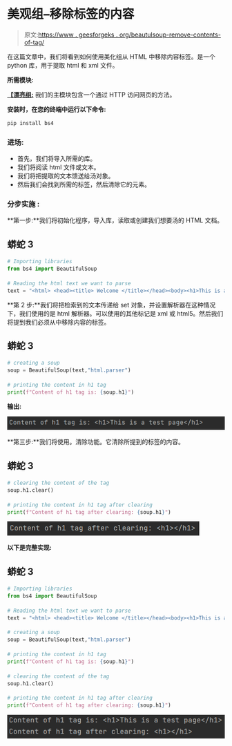 # 美观组–移除标签的内容

> 原文:[https://www . geesforgeks . org/beautulsoup-remove-contents-of-tag/](https://www.geeksforgeeks.org/beautifulsoup-remove-the-contents-of-tag/)

在这篇文章中，我们将看到如何使用美化组从 HTML 中移除内容标签。是一个 python 库，用于提取 html 和 xml 文件。

**所需模块:**

[**【漂亮组:**](https://www.geeksforgeeks.org/implementing-web-scraping-python-beautiful-soup/) 我们的主模块包含一个通过 HTTP 访问网页的方法。

**安装时，在您的终端中运行以下命令:**

```py
pip install bs4
```

### **进场:**

*   首先，我们将导入所需的库。
*   我们将阅读 html 文件或文本。
*   我们将把提取的文本馈送给汤对象。
*   然后我们会找到所需的标签，然后清除它的元素。

### **分步**实施 **:**

**第一步:**我们将初始化程序，导入库，读取或创建我们想要汤的 HTML 文档。

## 蟒蛇 3

```py
# Importing libraries
from bs4 import BeautifulSoup

# Reading the html text we want to parse
text = "<html> <head><title> Welcome </title></head><body><h1>This is a test page</h1></body></html>"
```

**第 2 步:**我们将把检索到的文本传递给 set 对象，并设置解析器在这种情况下，我们使用的是 html 解析器。可以使用的其他标记是 xml 或 html5。然后我们将提到我们必须从中移除内容的标签。

## 蟒蛇 3

```py
# creating a soup
soup = BeautifulSoup(text,"html.parser")

# printing the content in h1 tag
print(f"Content of h1 tag is: {soup.h1}")
```

**输出:**

![](img/579598952e6917dc3d2273261dd0d6cf.png)

**第三步:**我们将使用。清除功能。它清除所提到的标签的内容。

## 蟒蛇 3

```py
# clearing the content of the tag
soup.h1.clear()

# printing the content in h1 tag after clearing
print(f"Content of h1 tag after clearing: {soup.h1}")
```

![](img/67b7102a08dd25c64ab2e742ca5c12dc.png)

**以下是完整实现:**

## 蟒蛇 3

```py
# Importing libraries
from bs4 import BeautifulSoup

# Reading the html text we want to parse
text = "<html> <head><title> Welcome </title></head><body><h1>This is a test page</h1></body></html>"

# creating a soup
soup = BeautifulSoup(text,"html.parser")

# printing the content in h1 tag
print(f"Content of h1 tag is: {soup.h1}")

# clearing the content of the tag
soup.h1.clear()

# printing the content in h1 tag after clearing
print(f"Content of h1 tag after clearing: {soup.h1}")
```

![](img/6fe0a687e21df9e2d2528ce3d9ed1998.png)